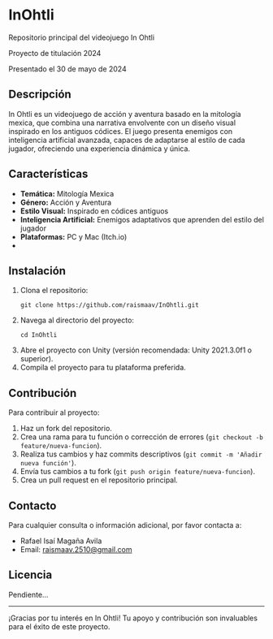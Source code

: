 # InOhtli
Repositorio principal del videojuego In Ohtli

Proyecto de titulación 2024

Presentado el 30 de mayo de 2024

## Descripción
In Ohtli es un videojuego de acción y aventura basado en la mitología mexica, que combina una narrativa envolvente con un diseño visual inspirado en los antiguos códices. El juego presenta enemigos con inteligencia artificial avanzada, capaces de adaptarse al estilo de cada jugador, ofreciendo una experiencia dinámica y única.

## Características
- **Temática:** Mitología Mexica
- **Género:** Acción y Aventura
- **Estilo Visual:** Inspirado en códices antiguos
- **Inteligencia Artificial:** Enemigos adaptativos que aprenden del estilo del jugador
- **Plataformas:** PC y Mac (Itch.io)
- 

## Instalación
1. Clona el repositorio:
   ```
   git clone https://github.com/raismaav/InOhtli.git
   ```
2. Navega al directorio del proyecto:
   ```
   cd InOhtli
   ```
3. Abre el proyecto con Unity (versión recomendada: Unity 2021.3.0f1 o superior).
4. Compila el proyecto para tu plataforma preferida.

## Contribución
Para contribuir al proyecto:
1. Haz un fork del repositorio.
2. Crea una rama para tu función o corrección de errores (`git checkout -b feature/nueva-funcion`).
3. Realiza tus cambios y haz commits descriptivos (`git commit -m 'Añadir nueva función'`).
4. Envía tus cambios a tu fork (`git push origin feature/nueva-funcion`).
5. Crea un pull request en el repositorio principal.

## Contacto
Para cualquier consulta o información adicional, por favor contacta a:
- Rafael Isaí Magaña Avila
- Email: raismaav.2510@gmail.com

## Licencia
Pendiente...

---

¡Gracias por tu interés en In Ohtli! Tu apoyo y contribución son invaluables para el éxito de este proyecto.
